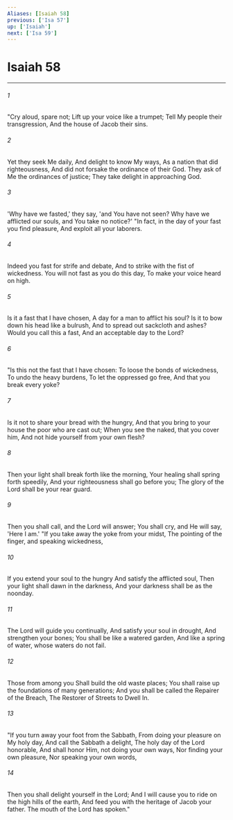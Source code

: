 ```yaml
---
Aliases: [Isaiah 58]
previous: ['Isa 57']
up: ['Isaiah']
next: ['Isa 59']
---
```

# Isaiah 58

***


###### 1 
"Cry aloud, spare not; Lift up your voice like a trumpet; Tell My people their transgression, And the house of Jacob their sins. 

###### 2 
Yet they seek Me daily, And delight to know My ways, As a nation that did righteousness, And did not forsake the ordinance of their God. They ask of Me the ordinances of justice; They take delight in approaching God. 

###### 3 
'Why have we fasted,' they say, 'and You have not seen? Why have we afflicted our souls, and You take no notice?' "In fact, in the day of your fast you find pleasure, And exploit all your laborers. 

###### 4 
Indeed you fast for strife and debate, And to strike with the fist of wickedness. You will not fast as you do this day, To make your voice heard on high. 

###### 5 
Is it a fast that I have chosen, A day for a man to afflict his soul? Is it to bow down his head like a bulrush, And to spread out sackcloth and ashes? Would you call this a fast, And an acceptable day to the Lord? 

###### 6 
"Is this not the fast that I have chosen: To loose the bonds of wickedness, To undo the heavy burdens, To let the oppressed go free, And that you break every yoke? 

###### 7 
Is it not to share your bread with the hungry, And that you bring to your house the poor who are cast out; When you see the naked, that you cover him, And not hide yourself from your own flesh? 

###### 8 
Then your light shall break forth like the morning, Your healing shall spring forth speedily, And your righteousness shall go before you; The glory of the Lord shall be your rear guard. 

###### 9 
Then you shall call, and the Lord will answer; You shall cry, and He will say, 'Here I am.' "If you take away the yoke from your midst, The pointing of the finger, and speaking wickedness, 

###### 10 
If you extend your soul to the hungry And satisfy the afflicted soul, Then your light shall dawn in the darkness, And your darkness shall be as the noonday. 

###### 11 
The Lord will guide you continually, And satisfy your soul in drought, And strengthen your bones; You shall be like a watered garden, And like a spring of water, whose waters do not fail. 

###### 12 
Those from among you Shall build the old waste places; You shall raise up the foundations of many generations; And you shall be called the Repairer of the Breach, The Restorer of Streets to Dwell In. 

###### 13 
"If you turn away your foot from the Sabbath, From doing your pleasure on My holy day, And call the Sabbath a delight, The holy day of the Lord honorable, And shall honor Him, not doing your own ways, Nor finding your own pleasure, Nor speaking your own words, 

###### 14 
Then you shall delight yourself in the Lord; And I will cause you to ride on the high hills of the earth, And feed you with the heritage of Jacob your father. The mouth of the Lord has spoken."
